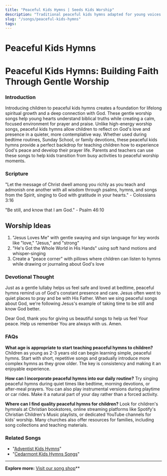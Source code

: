 ```yaml
---
title: "Peaceful Kids Hymns | Seeds Kids Worship"
description: "Traditional peaceful kids hymns adapted for young voices. Classic Christian music introducing children to timeless worship."
slug: "/songs/peaceful-kids-hymns"
tags:
---
```


# Peaceful Kids Hymns

# Peaceful Kids Hymns: Building Faith Through Gentle Worship

### Introduction
Introducing children to peaceful kids hymns creates a foundation for lifelong spiritual growth and a deep connection with God. These gentle worship songs help young hearts understand biblical truths while creating a calm, focused environment for prayer and praise. Unlike high-energy worship songs, peaceful kids hymns allow children to reflect on God's love and presence in a quieter, more contemplative way. Whether used during bedtime routines, Sunday School, or family devotions, these peaceful kids hymns provide a perfect backdrop for teaching children how to experience God's peace and develop their prayer life. Parents and teachers can use these songs to help kids transition from busy activities to peaceful worship moments.

### Scripture
"Let the message of Christ dwell among you richly as you teach and admonish one another with all wisdom through psalms, hymns, and songs from the Spirit, singing to God with gratitude in your hearts." - Colossians 3:16

"Be still, and know that I am God." - Psalm 46:10

## Worship Ideas
1. "Jesus Loves Me" with gentle swaying and sign language for key words like "love," "Jesus," and "strong"
2. "He's Got the Whole World in His Hands" using soft hand motions and whisper-singing
3. Create a "peace corner" with pillows where children can listen to hymns while drawing or journaling about God's love

### Devotional Thought
Just as a gentle lullaby helps us feel safe and loved at bedtime, peaceful hymns remind us of God's constant presence and care. Jesus often went to quiet places to pray and be with His Father. When we sing peaceful songs about God, we're following Jesus's example of taking time to be still and know God better. 

Dear God, thank you for giving us beautiful songs to help us feel Your peace. Help us remember You are always with us. Amen.

### FAQs

**What age is appropriate to start teaching peaceful hymns to children?**
Children as young as 2-3 years old can begin learning simple, peaceful hymns. Start with short, repetitive songs and gradually introduce more complex hymns as they grow older. The key is consistency and making it an enjoyable experience.

**How can I incorporate peaceful hymns into our daily routine?**
Try singing peaceful hymns during quiet times like bedtime, morning devotions, or after-meal prayers. You can also play instrumental versions during playtime or car rides. Make it a natural part of your day rather than a forced activity.

**Where can I find quality peaceful hymns for children?**
Look for children's hymnals at Christian bookstores, online streaming platforms like Spotify's Christian Children's Music playlists, or dedicated YouTube channels for kids' worship. Many churches also offer resources for families, including song collections and teaching materials.

### Related Songs

- "[Adventist Kids Hymns](/songs/adventist-kids-hymns/)"
- "[Cedarmont Kids Hymns Songs](/songs/cedarmont-kids-hymns-songs/)"

---

**Explore more:** [Visit our song shop](https://seedskidsworship.com/shop)**

<!-- Schema Markup -->
<script type="application/ld+json">
{
  "@context": "https://schema.org",
  "@type": "MusicRecording",
  "name": "Peaceful Kids Hymns",
  "byArtist": {
    "@type": "MusicGroup",
    "name": "Seeds Kids Worship"
  },
  "isFamilyFriendly": true,
  "url": "https://seedskidsworship.com/songs/peaceful-kids-hymns/"
}
</script>